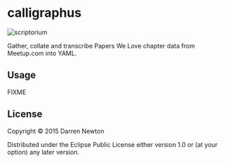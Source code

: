 # calligraphus

![scriptorium](http://media-2.web.britannica.com/eb-media/76/136776-004-EA1AE575.jpg)

Gather, collate and transcribe Papers We Love chapter data from Meetup.com into YAML.

## Usage

FIXME

## License

Copyright © 2015 Darren Newton

Distributed under the Eclipse Public License either version 1.0 or (at
your option) any later version.
